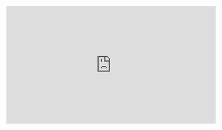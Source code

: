 <iframe width="560" height="314" src="https://www.youtube.com/embed/eSxFw8bsKk8" frameborder="0" allow="accelerometer; autoplay; clipboard-write; encrypted-media; gyroscope; picture-in-picture" allowfullscreen></iframe>